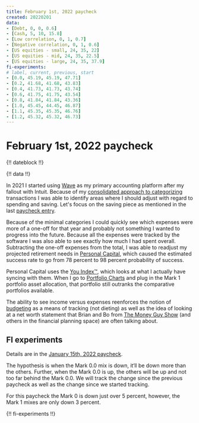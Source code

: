 ```yaml
---
title: February 1st, 2022 paycheck
created: 20220201
data:
- [Debt, 0, 0, 0.6]
- [Cash, 5, 10, 15.8]
- [Low correlation, 0, 1, 0.7]
- [Negative correlation, 0, 1, 0.6]
- [US equities - small, 24, 35, 22]
- [US equities - mid, 24, 35, 22.5]
- [US equities - large, 24, 35, 37.9]
fi-experiments:
# label, current, previous, start
- [0.0, 45.19, 45.19, 47.71]
- [0.2, 41.68, 41.68, 43.83]
- [0.4, 41.73, 41.73, 43.74]
- [0.6, 41.75, 41.75, 43.54]
- [0.8, 41.84, 41.84, 43.36]
- [1.0, 45.45, 44.45, 46.87]
- [1.1, 45.35, 45.35, 46.76]
- [1.2, 45.32, 45.32, 46.73]
---
```


# February 1st, 2022 paycheck

{!! dateblock !!}

{!! data !!}

In 2021 I started using [Wave](https://www.waveapps.com) as my primary accounting platform after my fallout with Intuit. Because of my [consolidated approach to categorizing](/finances/budgeting/) transactions I was able to identify areas where I should adjust with regard to spending and saving. Let's focus on the saving piece as mentioned in the last [paycheck entry](/finances/building-wealth-paycheck-to-paycheck/20220115/#too-much-cash).

Because of the minimal categories I could quickly see which expenses were more of a one-off for that year and probably not something I wanted to progress into the future. Because all the expenses were tracked by the software I was also able to see exactly how much I had spent overall. Subtracting the one-off expenses from the total, I was able to readjust my projected retirement needs in [Personal Capital](https://www.personalcapital.com/?variant=bright-hp), which caused the estimated success rate to go from 78 percent to 98 percent probability of success. 

Personal Capital uses the [You Index™️](https://support.personalcapital.com/hc/en-us/articles/201169610-What-is-the-You-Index-), which looks at what I actually have syncing with them. When I go to [Portfolio Charts](https://portfoliocharts.com/portfolio/portfolio-matrix/) and plug in the Mark 1 portfolio asset allocation, that portfolio still outranks the comparative portfolios available. 

The ability to see income versus expenses reenforces the notion of [budgeting](/finances/budgeting/) as a means of tracking (not dieting) as well as the idea of looking at a net worth statement that Brian and Bo from [The Money Guy Show](https://www.moneyguy.com/resources/) (and others in the financial planning space) are often talking about.

## FI experiments

Details are in the [January 15th, 2022 paycheck](https://joshbruce.com/finances/building-wealth-paycheck-to-paycheck/20220115/#fi-experiments).

The hypothesis is when the Mark 0.0 mix is down, it‘ll be down more than the others. Further, when the Mark 0.0 is up, the others will be up and not too far behind the Mark 0.0. We will track the change since the previous paycheck as well as the change since we started tracking.

For this paycheck the Mark 0 is down just over 5 percent, however, the Mark 1 mixes are only down 3 percent.

{!! fi-experiments !!}
